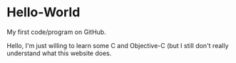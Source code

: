 # Hello-World
My first code/program on GitHub. 

Hello,
I'm just willing to learn some C and Objective-C (but I still don't really understand what this website does. 
